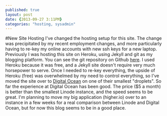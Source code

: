 ```yaml
---
published: true
layout: post
date: {2013-09-27 3:11PM}
categories: "hosting, sysadmin"
---
```


#New Site Hosting
I've changed the hosting setup for this site. The change was precipitated by my recent employment changes, and more particularly having to re-key my online accounts with new ssh keys for a new laptop. 
Previously I was hosting this site on Heroku, using Jekyll and git as my blogging platform. You can see the git repository on Github [here](https://github.com/mcondie/alphabit). I used Heroku because it was free, and a Jekyll site doesn't require very much horsepower to serve. 
Once I needed to re-key everything, the upside of Heroku (free) was overwhelmed by my need to control everything, so I've moved the site over to [Digital Ocean](digitalocean.com) on one of their smallest "droplets". 
So far the experience at Digital Ocean has been good. The price ($5 a month) is better than the smallest Linode instance, and the speed seems to be great. I'm planning to move my big application (higher.io) over to an instance in a few weeks for a real comparison between Linode and Digital Ocean, but for now this blog seems to be in a good place.